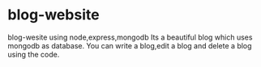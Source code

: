 # blog-website
blog-wesite using node,express,mongodb
Its a beautiful blog which uses mongodb as database.
You can write a blog,edit a blog and delete a blog using the code.
